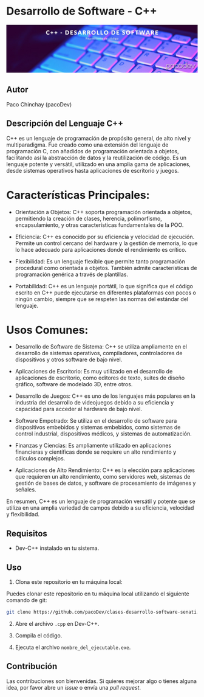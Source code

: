 # Desarrollo de Software - C++

![imagen de cabecera de la sección de C++](./resources/banner_c++.jpg)

## Autor
Paco Chinchay (pacoDev)

## Descripción del Lenguaje C++
C++ es un lenguaje de programación de propósito general, de alto nivel y multiparadigma. Fue creado como una extensión del lenguaje de programación C, con añadidos de programación orientada a objetos, facilitando así la abstracción de datos y la reutilización de código. Es un lenguaje potente y versátil, utilizado en una amplia gama de aplicaciones, desde sistemas operativos hasta aplicaciones de escritorio y juegos.

# Características Principales:
- Orientación a Objetos: C++ soporta programación orientada a objetos, permitiendo la creación de clases, herencia, polimorfismo, encapsulamiento, y otras características fundamentales de la POO.

- Eficiencia: C++ es conocido por su eficiencia y velocidad de ejecución. Permite un control cercano del hardware y la gestión de memoria, lo que lo hace adecuado para aplicaciones donde el rendimiento es crítico.

- Flexibilidad: Es un lenguaje flexible que permite tanto programación procedural como orientada a objetos. También admite características de programación genérica a través de plantillas.

- Portabilidad: C++ es un lenguaje portátil, lo que significa que el código escrito en C++ puede ejecutarse en diferentes plataformas con pocos o ningún cambio, siempre que se respeten las normas del estándar del lenguaje.

# Usos Comunes:
- Desarrollo de Software de Sistema: C++ se utiliza ampliamente en el desarrollo de sistemas operativos, compiladores, controladores de dispositivos y otros software de bajo nivel.

- Aplicaciones de Escritorio: Es muy utilizado en el desarrollo de aplicaciones de escritorio, como editores de texto, suites de diseño gráfico, software de modelado 3D, entre otros.

- Desarrollo de Juegos: C++ es uno de los lenguajes más populares en la industria del desarrollo de videojuegos debido a su eficiencia y capacidad para acceder al hardware de bajo nivel.

- Software Empotrado: Se utiliza en el desarrollo de software para dispositivos embebidos y sistemas embebidos, como sistemas de control industrial, dispositivos médicos, y sistemas de automatización.

- Finanzas y Ciencias: Es ampliamente utilizado en aplicaciones financieras y científicas donde se requiere un alto rendimiento y cálculos complejos.

- Aplicaciones de Alto Rendimiento: C++ es la elección para aplicaciones que requieren un alto rendimiento, como servidores web, sistemas de gestión de bases de datos, y software de procesamiento de imágenes y señales.

En resumen, C++ es un lenguaje de programación versátil y potente que se utiliza en una amplia variedad de campos debido a su eficiencia, velocidad y flexibilidad.

## Requisitos

- Dev-C++ instalado en tu sistema.

## Uso

1. Clona este repositorio en tu máquina local:

Puedes clonar este repositorio en tu máquina local utilizando el siguiente comando de git:

```bash
git clone https://github.com/pacoDev/clases-desarrollo-software-senati.git
```

2. Abre el archivo `.cpp` en Dev-C++.

3. Compila el código.

4. Ejecuta el archivo `nombre_del_ejecutable.exe`.

## Contribución

Las contribuciones son bienvenidas. Si quieres mejorar algo o tienes alguna idea, por favor abre un *issue* o envía una *pull request*.
